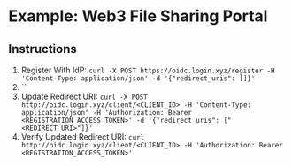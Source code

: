 # Example: Web3 File Sharing Portal
## Instructions

1. Register With IdP: `curl -X POST https://oidc.login.xyz/register -H 'Content-Type: application/json' -d '{"redirect_uris": []}'`
2. ``
3. Update Redirect URI: `curl -X POST http://oidc.login.xyz/client/<CLIENT_ID> -H 'Content-Type: application/json' -H 'Authorization: Bearer <REGISTRATION_ACCESS_TOKEN>' -d '{"redirect_uris": ["<REDIRECT_URI>"]}'`
4. Verify Updated Redirect URI: `curl http://oidc.login.xyz/client/<CLIENT_ID> -H 'Authorization: Bearer <REGISTRATION_ACCESS_TOKEN>'`